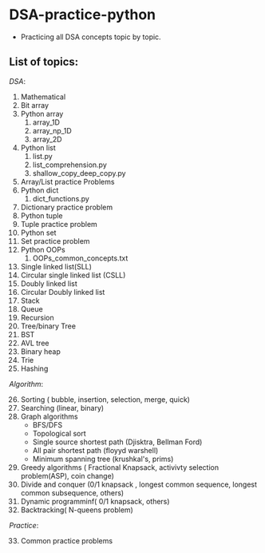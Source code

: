 # DSA-practice-python

- Practicing all DSA concepts topic by topic.

## **List of topics**:

_DSA_:

1. Mathematical
2. Bit array
3. Python array
   1. array_1D
   2. array_np_1D
   3. array_2D
4. Python list
   1. list.py
   2. list_comprehension.py
   3. shallow_copy_deep_copy.py
5. Array/List practice Problems
6. Python dict
   1. dict_functions.py
7. Dictionary practice problem
8. Python tuple
9. Tuple practice problem
10. Python set
11. Set practice problem
12. Python OOPs
    1. OOPs_common_concepts.txt
13. Single linked list(SLL)
14. Circular single linked list (CSLL)
15. Doubly linked list
16. Circular Doubly linked list
17. Stack
18. Queue
19. Recursion
20. Tree/binary Tree
21. BST
22. AVL tree
23. Binary heap
24. Trie
25. Hashing

_Algorithm_:

26. Sorting ( bubble, insertion, selection, merge, quick)
27. Searching (linear, binary)
28. Graph algorithms
    - BFS/DFS
    - Topological sort
    - Single source shortest path (Djisktra, Bellman Ford)
    - All pair shortest path (floyyd warshell)
    - Minimum spanning tree (krushkal's, prims)
29. Greedy algorithms ( Fractional Knapsack, activivty selection problem(ASP), coin change)
30. Divide and conquer (0/1 knapsack , longest common sequence, longest common subsequence, others)
31. Dynamic programminf( 0/1 knapsack, others)
32. Backtracking( N-queens problem)

_Practice_:

33. Common practice problems

